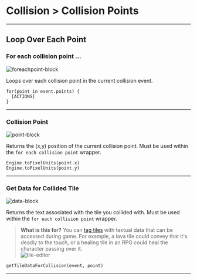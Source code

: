 # Collision > Collision Points

***

## Loop Over Each Point

### <a name="collision-foreach"></a> For each collision point ...

![foreachpoint-block](http://static.stencyl.com/pedia2/blocks/collision/collisionpoints/ForEachPoint.png)

Loops over each collision point in the current collision event.

```
for(point in event.points) {
  [ACTIONS]
}
```

***

### <a name="collision-xynxy"></a> Collision Point

![point-block](http://static.stencyl.com/pedia2/blocks/collision/collisionpoints/Point.png)

Returns the (x,y) position of the current collision point. Must be used within the `for each collision point` wrapper.

```
Engine.toPixelUnits(point.x)
Engine.toPixelUnits(point.y)
```

***

### <a name="tile-data-for-collision"></a> Get Data for Collided Tile

![data-block](http://static.stencyl.com/pedia2/blocks/collision/collisionpoints/TileData.png)

Returns the text associated with the tile you collided with. Must be used within the `for each collision point` wrapper.

> **What is this for?** You can [tag tiles](http://www.stencyl.com/help/view/tiles/) with textual data that can be accessed during game. For example, a lava tile could convey that it's deadly to the touch, or a healing tile in an RPG could heal the character passing over it. <br/> ![tile-editor](http://static.stencyl.com/pedia2/ch4/tiles/tile-metadata.png)

```
getTileDataForCollision(event, point)
```

***
